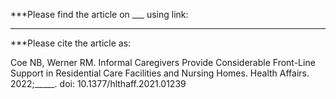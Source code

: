 ***Please find the article on ___ using link: 
  
_______


***Please cite the article as: 

Coe NB, Werner RM. Informal Caregivers Provide Considerable Front-Line Support in Residential Care Facilities and Nursing Homes. Health Affairs. 2022;_____. doi: 10.1377/hlthaff.2021.01239
